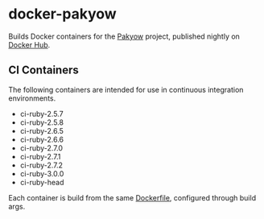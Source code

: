 # docker-pakyow

Builds Docker containers for the [Pakyow](https://github.com/pakyow/pakyow) project, published nightly on [Docker Hub](https://hub.docker.com/u/pakyow).

## CI Containers

The following containers are intended for use in continuous integration environments.

* ci-ruby-2.5.7
* ci-ruby-2.5.8
* ci-ruby-2.6.5
* ci-ruby-2.6.6
* ci-ruby-2.7.0
* ci-ruby-2.7.1
* ci-ruby-2.7.2
* ci-ruby-3.0.0
* ci-ruby-head

Each container is build from the same [Dockerfile](https://github.com/metabahn/docker-pakyow/blob/84253cf27cd9a0314ee83297b3fa29ddd4d636a7/ci/Dockerfile), configured through build args.
